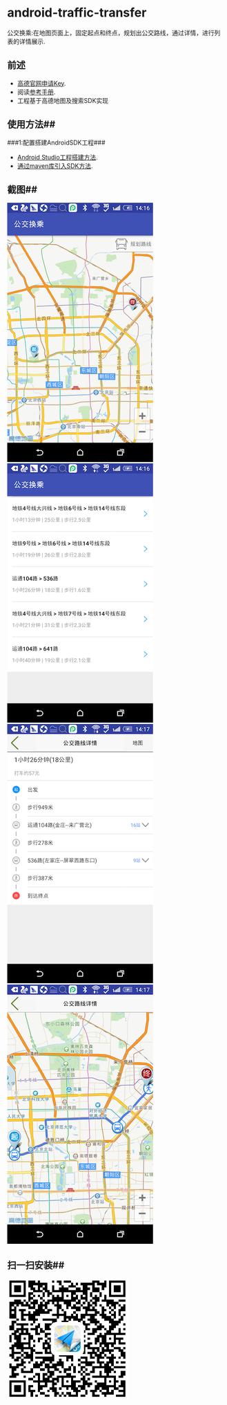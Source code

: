 # android-traffic-transfer
公交换乘:在地图页面上，固定起点和终点，规划出公交路线，通过详情，进行列表的详情展示.

## 前述 ##
- [高德官网申请Key](http://lbs.amap.com/dev/#/).
- 阅读[参考手册](http://a.amap.com/lbs/static/unzip/Android_Map_Doc/index.html).
- 工程基于高德地图及搜索SDK实现

## 使用方法##
###1:配置搭建AndroidSDK工程###
- [Android Studio工程搭建方法](http://lbs.amap.com/api/android-sdk/guide/creat-project/android-studio-creat-project/#add-jars).
- [通过maven库引入SDK方法](http://lbsbbs.amap.com/forum.php?mod=viewthread&tid=18786).

## 截图##
![Screenshot](./screenshot/screenshot1.png)
![Screenshot](./screenshot/screenshot2.png)
![Screenshot](./screenshot/screenshot3.png)
![Screenshot](./screenshot/screenshot4.png)

## 扫一扫安装##
![Screenshot]( ./apk/downurl.png)